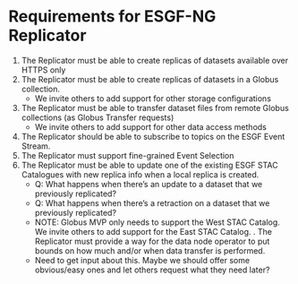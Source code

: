 # Requirements for ESGF-NG Replicator

1. The Replicator must be able to create replicas of datasets available over HTTPS only  
2. The Replicator must be able to create replicas of datasets in a Globus collection.
   * We invite others to add support for other storage configurations
3. The Replicator must be able to transfer dataset files from remote Globus collections (as Globus Transfer requests)
   * We invite others to add support for other data access methods
4. The Replicator should be able to subscribe to topics on the ESGF Event Stream.
5. The Replicator must support fine-grained Event Selection
6. The Replicator must be able to update one of the existing ESGF STAC Catalogues with new replica info when a local replica is created.
   * Q: What happens when there’s an update to a dataset that we previously replicated?
   * Q: What happens when there’s a retraction on a dataset that we previously replicated?
   * NOTE: Globus MVP only needs to support the West STAC Catalog. We invite others to add support for the East STAC Catalog.
. The Replicator must provide a way for the data node operator to put bounds on how much and/or when data transfer is performed.
   * Need to get input about this. Maybe we should offer some obvious/easy ones and let others request what they need later?
